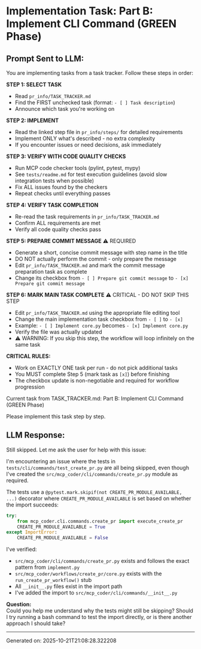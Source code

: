# Implementation Task: Part B: Implement CLI Command (GREEN Phase)

## Prompt Sent to LLM:
You are implementing tasks from a task tracker. Follow these steps in order:

**STEP 1: SELECT TASK**
- Read `pr_info/TASK_TRACKER.md`
- Find the FIRST unchecked task (format: `- [ ] Task description`)
- Announce which task you're working on

**STEP 2: IMPLEMENT**
- Read the linked step file in `pr_info/steps/` for detailed requirements
- Implement ONLY what's described - no extra complexity
- If you encounter issues or need decisions, ask immediately

**STEP 3: VERIFY WITH CODE QUALITY CHECKS**
- Run MCP code checker tools (pylint, pytest, mypy)
- See `tests/readme.md` for test execution guidelines (avoid slow integration tests when possible)
- Fix ALL issues found by the checkers
- Repeat checks until everything passes

**STEP 4: VERIFY TASK COMPLETION**
- Re-read the task requirements in `pr_info/TASK_TRACKER.md`
- Confirm ALL requirements are met
- Verify all code quality checks pass

**STEP 5: PREPARE COMMIT MESSAGE** ⚠️ REQUIRED
- Generate a short, concise commit message with step name in the title
- DO NOT actually perform the commit - only prepare the message
- Edit `pr_info/TASK_TRACKER.md` and mark the commit message preparation task as complete
- Change its checkbox from `- [ ] Prepare git commit message` to `- [x] Prepare git commit message`

**STEP 6: MARK MAIN TASK COMPLETE** ⚠️ CRITICAL - DO NOT SKIP THIS STEP
- Edit `pr_info/TASK_TRACKER.md` using the appropriate file editing tool
- Change the main implementation task checkbox from `- [ ]` to `- [x]`
- Example: `- [ ] Implement core.py` becomes `- [x] Implement core.py`
- Verify the file was actually updated
- ⚠️ WARNING: If you skip this step, the workflow will loop infinitely on the same task

**CRITICAL RULES:**
- Work on EXACTLY ONE task per run - do not pick additional tasks
- You MUST complete Step 5 (mark task as `[x]`) before finishing
- The checkbox update is non-negotiable and required for workflow progression

Current task from TASK_TRACKER.md: Part B: Implement CLI Command (GREEN Phase)

Please implement this task step by step.

## LLM Response:
Still skipped. Let me ask the user for help with this issue:

I'm encountering an issue where the tests in `tests/cli/commands/test_create_pr.py` are all being skipped, even though I've created the `src/mcp_coder/cli/commands/create_pr.py` module as required. 

The tests use a `@pytest.mark.skipif(not CREATE_PR_MODULE_AVAILABLE, ...)` decorator where `CREATE_PR_MODULE_AVAILABLE` is set based on whether the import succeeds:

```python
try:
    from mcp_coder.cli.commands.create_pr import execute_create_pr
    CREATE_PR_MODULE_AVAILABLE = True
except ImportError:
    CREATE_PR_MODULE_AVAILABLE = False
```

I've verified:
- `src/mcp_coder/cli/commands/create_pr.py` exists and follows the exact pattern from `implement.py`
- `src/mcp_coder/workflows/create_pr/core.py` exists with the `run_create_pr_workflow()` stub
- All `__init__.py` files exist in the import path
- I've added the import to `src/mcp_coder/cli/commands/__init__.py`

**Question:**  
Could you help me understand why the tests might still be skipping? Should I try running a bash command to test the import directly, or is there another approach I should take?

---
Generated on: 2025-10-21T21:08:28.322208